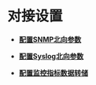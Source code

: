 # 对接设置<a name="admin_guide_000153"></a>

-   **[配置SNMP北向参数](配置SNMP北向参数-106.md)**  

-   **[配置Syslog北向参数](配置Syslog北向参数-107.md)**  

-   **[配置监控指标数据转储](配置监控指标数据转储.md)**  


